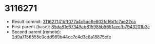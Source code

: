 # 3116271
- Result commit: [311627141bff077a4c5ac6e602fcf6d1c7ae22ca](https://github.com/MarlinFirmware/Marlin/commit/311627141bff077a4c5ac6e602fcf6d1c7ae22ca)
- First parent (base): [85da81e67349ab815985b5651aecfb7943201b3c](https://github.com/MarlinFirmware/Marlin/commit/85da81e67349ab815985b5651aecfb7943201b3c)
- Second parent (remote): [2d9a7156555e0cdd969b44cc7c4d3c8a18875cfe](https://github.com/MarlinFirmware/Marlin/commit/2d9a7156555e0cdd969b44cc7c4d3c8a18875cfe)
